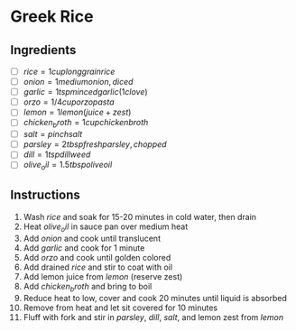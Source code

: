 # Greek Rice

## Ingredients
- [ ] $rice = 1 cup long grain rice$
- [ ] $onion = 1 medium onion, diced$
- [ ] $garlic = 1tsp minced garlic (1 clove)$
- [ ] $orzo = 1/4 cup orzo pasta$
- [ ] $lemon = 1 lemon (juice + zest)$
- [ ] $chicken_broth = 1 cup chicken broth$
- [ ] $salt = pinch salt$
- [ ] $parsley = 2 tbsp fresh parsley, chopped$
- [ ] $dill = 1 tsp dill weed$
- [ ] $olive_oil = 1.5tbsp olive oil$

## Instructions
1. Wash $rice$ and soak for 15-20 minutes in cold water, then drain
2. Heat $olive_oil$ in sauce pan over medium heat
3. Add $onion$ and cook until translucent
4. Add $garlic$ and cook for 1 minute
5. Add $orzo$ and cook until golden colored
6. Add drained $rice$ and stir to coat with oil
7. Add lemon juice from $lemon$ (reserve zest)
8. Add $chicken_broth$ and bring to boil
9. Reduce heat to low, cover and cook 20 minutes until liquid is absorbed
10. Remove from heat and let sit covered for 10 minutes
11. Fluff with fork and stir in $parsley$, $dill$, $salt$, and lemon zest from $lemon$